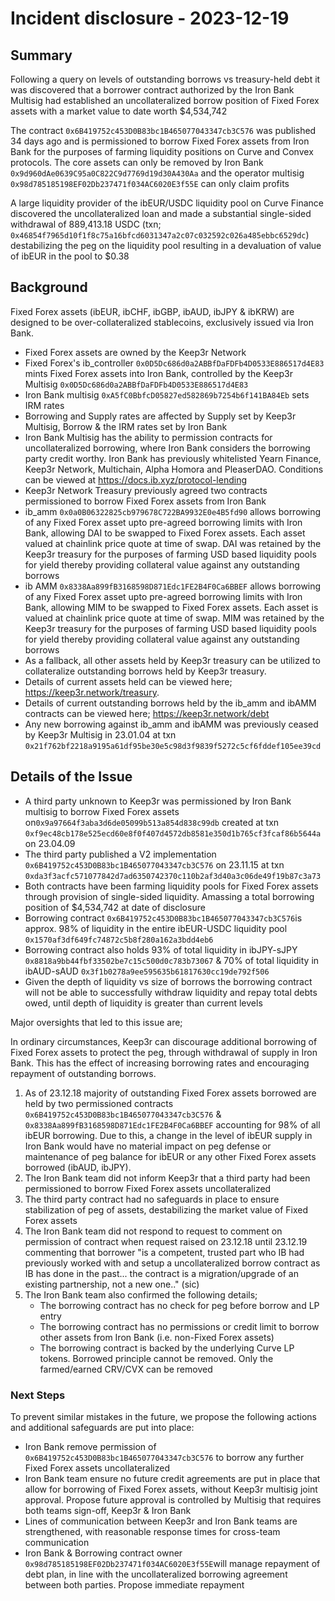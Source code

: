 # Incident disclosure - 2023-12-19

## Summary
Following a query on levels of outstanding borrows vs treasury-held debt it was discovered that a borrower contract authorized by the Iron Bank Multisig had established an uncollateralized borrow position of Fixed Forex assets with a market value to date worth $4,534,742

The contract `0x6B419752c453D0B83bc1B465077043347cb3C576` was published 34 days ago and is permissioned to borrow Fixed Forex assets from Iron Bank for the purposes of farming liquidity positions on Curve and Convex protocols. The core assets can only be removed by Iron Bank `0x9d960dAe0639C95a0C822C9d7769d19d30A430Aa` and the operator multisig `0x98d785185198EF02Db237471f034AC6020E3f55E` can only claim profits

A large liquidity provider of the ibEUR/USDC liquidity pool on Curve Finance discovered the uncollateralized loan and made a substantial single-sided withdrawal of 889,413.18 USDC (txn; `0x46854f7965d10f1f8c75a16bfcd6031347a2c07c032592c026a485ebbc6529dc`) destabilizing the peg on the liquidity pool resulting in a devaluation of value of ibEUR in the pool to $0.38

## Background
Fixed Forex assets (ibEUR, ibCHF, ibGBP, ibAUD, ibJPY & ibKRW) are designed to be over-collateralized stablecoins, exclusively issued via Iron Bank.
- Fixed Forex assets are owned by the Keep3r Network 
- Fixed Forex's ib_controller `0x0D5Dc686d0a2ABBfDaFDFb4D0533E886517d4E83` mints Fixed Forex assets into Iron Bank, controlled by the Keep3r Multisig `0x0D5Dc686d0a2ABBfDaFDFb4D0533E886517d4E83`
- Iron Bank multisig `0xA5fC0BbfcD05827ed582869b7254b6f141BA84Eb` sets IRM rates
- Borrowing and Supply rates are affected by Supply set by Keep3r Multisig, Borrow & the IRM rates set by Iron Bank
- Iron Bank Multisig has the ability to permission contracts for uncollateralized borrowing, where Iron Bank considers the borrowing party credit worthy. Iron Bank has previously whitelisted Yearn Finance, Keep3r Network, Multichain, Alpha Homora and PleaserDAO. Conditions can be viewed at https://docs.ib.xyz/protocol-lending
- Keep3r Network Treasury previously agreed two contracts permissioned to borrow Fixed Forex assets from Iron Bank 
- ib_amm `0x0a0B06322825cb979678C722BA9932E0e4B5fd90` allows borrowing of any Fixed Forex asset upto pre-agreed borrowing limits with Iron Bank, allowing DAI to be swapped to Fixed Forex assets. Each asset valued at chainlink price quote at time of swap. DAI was retained by the Keep3r treasury for the purposes of farming USD based liquidity pools for yield thereby providing collateral value against any outstanding borrows
- ib AMM `0x8338Aa899fB3168598D871Edc1FE2B4F0Ca6BBEF` allows borrowing of any Fixed Forex asset upto pre-agreed borrowing limits with Iron Bank, allowing MIM to be swapped to Fixed Forex assets. Each asset is valued at chainlink price quote at time of swap. MIM was retained by the Keep3r treasury for the purposes of farming USD based liquidity pools for yield thereby providing collateral value against any outstanding borrows
- As a fallback, all other assets held by Keep3r treasury can be utilized to collateralize outstanding borrows held by Keep3r treasury. 
- Details of current assets held can be viewed here; https://keep3r.network/treasury. 
- Details of current outstanding borrows held by the ib_amm and ibAMM contracts can be viewed here; https://keep3r.network/debt
- Any new borrowing against ib_amm and ibAMM was previously ceased by Keep3r Multisig in 23.01.04 at txn `0x21f762bf2218a9195a61df95be30e5c98d3f9839f5272c5cf6fddef105ee39cd`

## Details of the Issue
- A third party unknown to Keep3r was permissioned by Iron Bank multisig to borrow Fixed Forex assets on`0x9a97664f3aba3d6de05099b513a854d838c99db` created at txn `0xf9ec48cb178e525ecd60e8f0f407d4572db8581e350d1b765cf3fcaf86b5644a` on 23.04.09
- The third party published a V2 implementation `0x6B419752c453D0B83bc1B465077043347cb3C576` on 23.11.15 at txn `0xda3f3acfc571077842d7ad6350742370c110b2af3d40a3c06de49f19b87c3a73`
- Both contracts have been farming liquidity pools for Fixed Forex assets through provision of single-sided liquidity. Amassing a total borrowing position of $4,534,742 at date of disclosure
- Borrowing contract `0x6B419752c453D0B83bc1B465077043347cb3C576`is approx. 98% of liquidity in the entire ibEUR-USDC liquidity pool `0x1570af3df649fc74872c5b8f280a162a3bdd4eb6`
- Borrowing contract also holds 93% of total liquidity in ibJPY-sJPY `0x8818a9bb44fbf33502be7c15c500d0c783b73067` & 70% of total liquidity in ibAUD-sAUD `0x3f1b0278a9ee595635b61817630cc19de792f506`
- Given the depth of liquidity vs size of borrows the borrowing contract will not be able to successfully withdraw liquidity and repay total debts owed, until depth of liquidity is greater than current levels

Major oversights that led to this issue are;

In ordinary circumstances, Keep3r can discourage additional borrowing of Fixed Forex assets to protect the peg, through withdrawal of supply in Iron Bank. This has the effect of increasing borrowing rates and encouraging repayment of outstanding borrows. 
1. As of 23.12.18 majority of outstanding Fixed Forex assets borrowed are held by two permissioned contracts `0x6B419752c453D0B83bc1B465077043347cb3C576` & `0x8338Aa899fB3168598D871Edc1FE2B4F0Ca6BBEF` accounting for 98% of all ibEUR borrowing. Due to this, a change in the level of ibEUR supply in Iron Bank would have no material impact on peg defense or maintenance of peg balance for ibEUR or any other Fixed Forex assets borrowed (ibAUD, ibJPY).
2. The Iron Bank team did not inform Keep3r that a third party had been permissioned to borrow Fixed Forex assets uncollateralized
3. The third party contract had no safeguards in place to ensure stabilization of peg of assets, destabilizing the market value of Fixed Forex assets
4. The Iron Bank team did not respond to request to comment on permission of contract when request raised on 23.12.18 until 23.12.19 commenting that borrower "is a competent, trusted part who IB had previously worked with and setup a uncollateralized borrow contract as IB has done in the past... the contract is a migration/upgrade of an existing partnership, not a new one.." (sic)
5. The Iron Bank team also confirmed the following details;
   - The borrowing contract has no check for peg before borrow and LP entry
   - The borrowing contract has no permissions or credit limit to borrow other assets from Iron Bank (i.e. non-Fixed Forex assets)
   - The borrowing contract is backed by the underlying Curve LP tokens. Borrowed principle cannot be removed. Only the farmed/earned CRV/CVX can be removed

### Next Steps
To prevent similar mistakes in the future, we propose the following actions and additional safeguards are put into place:
- Iron Bank remove permission of `0x6B419752c453D0B83bc1B465077043347cb3C576` to borrow any further Fixed Forex assets uncollateralized
- Iron Bank team ensure no future credit agreements are put in place that allow for borrowing of Fixed Forex assets, without Keep3r multisig joint approval. Propose future approval is controlled by Multisig that requires both teams sign-off, Keep3r & Iron Bank
- Lines of communication between Keep3r and Iron Bank teams are strengthened, with reasonable response times for cross-team communication
- Iron Bank & Borrowing contract owner `0x98d785185198EF02Db237471f034AC6020E3f55E`will manage repayment of debt plan, in line with the uncollateralized borrowing agreement between both parties. Propose immediate repayment
